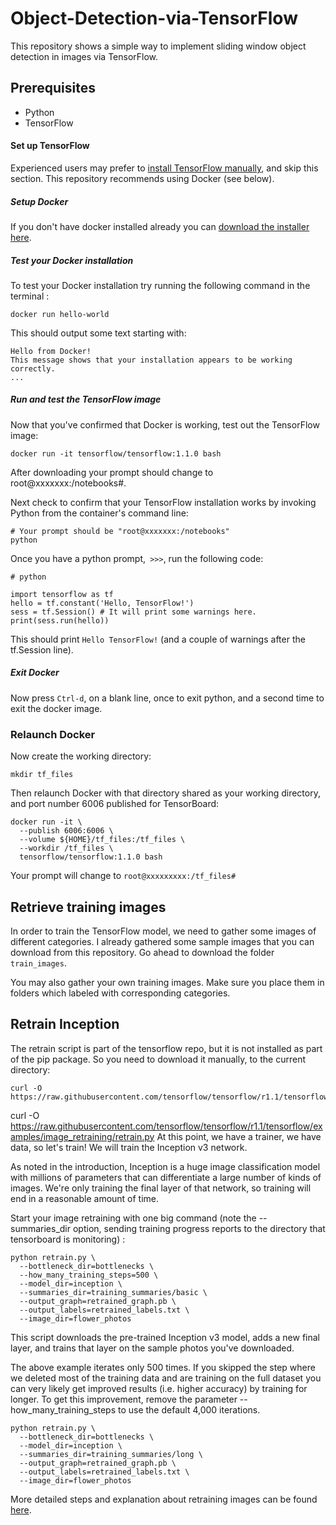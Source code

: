 # Object-Detection-via-TensorFlow
This repository shows a simple way to implement sliding window object detection in images via TensorFlow. 

## Prerequisites
* Python
* TensorFlow

#### Set up TensorFlow

Experienced users may prefer to [install TensorFlow manually](https://www.tensorflow.org/install/), and skip this section.
This repository recommends using Docker (see below).

##### Setup Docker

If you don't have docker installed already you can [download the installer here](https://www.docker.com/community-edition).

##### Test your Docker installation
To test your Docker installation try running the following command in the terminal :
```
docker run hello-world
```
This should output some text starting with:
```
Hello from Docker!
This message shows that your installation appears to be working correctly.
...
```
##### Run and test the TensorFlow image
Now that you've confirmed that Docker is working, test out the TensorFlow image:
```
docker run -it tensorflow/tensorflow:1.1.0 bash
```
After downloading your prompt should change to root@xxxxxxx:/notebooks#.

Next check to confirm that your TensorFlow installation works by invoking Python from the container's command line:
```
# Your prompt should be "root@xxxxxxx:/notebooks" 
python
```
Once you have a python prompt,``` >>>```, run the following code:
```
# python

import tensorflow as tf
hello = tf.constant('Hello, TensorFlow!')
sess = tf.Session() # It will print some warnings here.
print(sess.run(hello))
```
This should print ```Hello TensorFlow!``` (and a couple of warnings after the tf.Session line).

##### Exit Docker
Now press ```Ctrl-d```, on a blank line, once to exit python, and a second time to exit the docker image.

### Relaunch Docker

Now create the working directory:
```
mkdir tf_files
```
Then relaunch Docker with that directory shared as your working directory, and port number 6006 published for TensorBoard:
```
docker run -it \
  --publish 6006:6006 \
  --volume ${HOME}/tf_files:/tf_files \
  --workdir /tf_files \
  tensorflow/tensorflow:1.1.0 bash
```
Your prompt will change to ```root@xxxxxxxxx:/tf_files#```

## Retrieve training images
In order to train the TensorFlow model, we need to gather some images of different categories. I already gathered some sample images that you can download from this repository. Go ahead to download the folder ```train_images```. 

You may also gather your own training images. Make sure you place them in folders which labeled with corresponding categories.

## Retrain Inception

The retrain script is part of the tensorflow repo, but it is not installed as part of the pip package. So you need to download it manually, to the current directory:
```
curl -O https://raw.githubusercontent.com/tensorflow/tensorflow/r1.1/tensorflow/examples/image_retraining/retrain.py
```
curl -O https://raw.githubusercontent.com/tensorflow/tensorflow/r1.1/tensorflow/examples/image_retraining/retrain.py
At this point, we have a trainer, we have data, so let's train! We will train the Inception v3 network.

As noted in the introduction, Inception is a huge image classification model with millions of parameters that can differentiate a large number of kinds of images. We're only training the final layer of that network, so training will end in a reasonable amount of time.

Start your image retraining with one big command (note the --summaries_dir option, sending training progress reports to the directory that tensorboard is monitoring) :
```
python retrain.py \
  --bottleneck_dir=bottlenecks \
  --how_many_training_steps=500 \
  --model_dir=inception \
  --summaries_dir=training_summaries/basic \
  --output_graph=retrained_graph.pb \
  --output_labels=retrained_labels.txt \
  --image_dir=flower_photos
```

This script downloads the pre-trained Inception v3 model, adds a new final layer, and trains that layer on the sample photos you've downloaded.

The above example iterates only 500 times. If you skipped the step where we deleted most of the training data and are training on the full dataset you can very likely get improved results (i.e. higher accuracy) by training for longer. To get this improvement, remove the parameter --how_many_training_steps to use the default 4,000 iterations.

```
python retrain.py \
  --bottleneck_dir=bottlenecks \
  --model_dir=inception \
  --summaries_dir=training_summaries/long \
  --output_graph=retrained_graph.pb \
  --output_labels=retrained_labels.txt \
  --image_dir=flower_photos
```
More detailed steps and explanation about retraining images can be found [here](https://www.tensorflow.org/tutorials/image_retraining).



